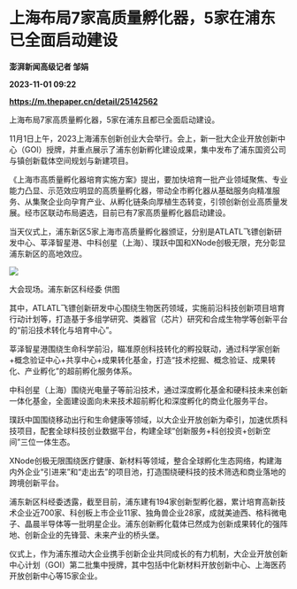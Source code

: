 # 上海布局7家高质量孵化器，5家在浦东已全面启动建设
**澎湃新闻高级记者 邹娟**

**2023-11-01 09:22**

**https://m.thepaper.cn/detail/25142562**

上海布局7家高质量孵化器，5家在浦东且都已全面启动建设。

11月1日上午，2023上海浦东创新创业大会举行。会上，新一批大企业开放创新中心（GOI）授牌，并重点展示了浦东创新孵化建设成果，集中发布了浦东国资公司与镇创新载体空间规划与新建项目。

《上海市高质量孵化器培育实施方案》提出，要加快培育一批产业领域聚焦、专业能力凸显、示范效应明显的高质量孵化器，带动全市孵化器从基础服务向精准服务、从集聚企业向孕育产业、从孵化链条向厚植生态转变，引领创新创业高质量发展。经市区联动布局遴选，目前已有7家高质量孵化器启动建设。

当天仪式上，浦东新区5家上海市高质量孵化器颁证，分别是ATLATL飞镖创新研发中心、莘泽智星港、中科创星（上海）、璞跃中国和XNode创极无限，充分彰显浦东新区的高地效应。

![](https://imagecloud.thepaper.cn/thepaper/image/276/516/915.jpg)

大会现场。浦东新区科经委 供图

其中，ATLATL飞镖创新研发中心围绕生物医药领域，实施前沿科技创新项目培育行动计划等，打造基于多组学研究、类器官（芯片）研究和合成生物学等创新平台的“前沿技术转化与培育中心”。

莘泽智星港围绕生命科学前沿，瞄准原创科技转化的孵投联动，通过科学家创新+概念验证中心+共享中心+成果转化基金，打造“技术挖掘、概念验证、成果转化、产业孵化”的超前孵化服务体系。

中科创星（上海）围绕光电量子等前沿技术，通过深度孵化基金和硬科技未来创新一体化基金，全面建设面向未来技术超前孵化和深度孵化的商业化服务平台。

璞跃中国围绕移动出行和生命健康等领域，以大企业开放创新为牵引，加速优质科技项目，配套全球科技创业数据平台，构建全球“创新服务+科创投资+创新空间”三位一体生态。

XNode创极无限围绕医疗健康、新材料等领域，整合全球孵化生态网络，构建海内外企业“引进来”和“走出去”的项目池，打造围绕硬科技的技术筛选和商业落地的跨境创新平台。

浦东新区科经委透露，截至目前，浦东建有194家创新型孵化器，累计培育高新技术企业近700家、科创板上市企业11家、独角兽企业28家，成就美迪西、格科微电子、晶晨半导体等一批明星企业。浦东创新孵化载体已然成为创新成果转化的强阵地、创新企业的先锋营、未来产业的桥头堡。

仪式上，作为浦东推动大企业携手创新企业共同成长的有力机制，大企业开放创新中心计划（GOI）第二批集中授牌，其中包括中化新材料开放创新中心、上海医药开放创新中心等15家企业。